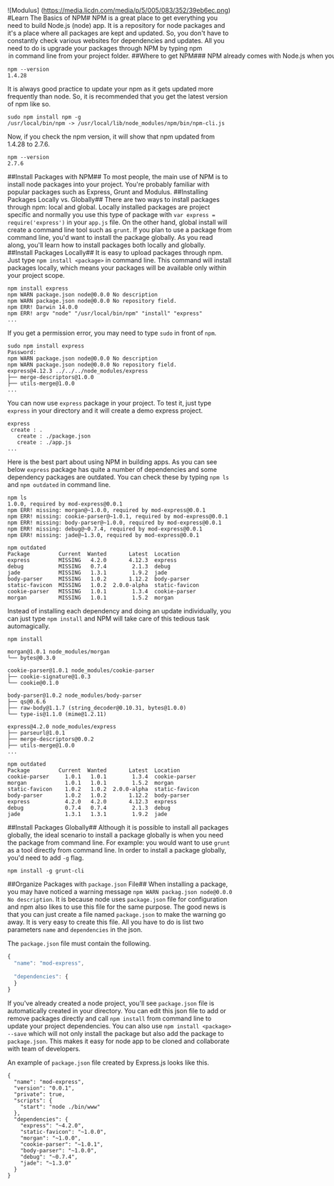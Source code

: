 ![Modulus] (https://media.licdn.com/media/p/5/005/083/352/39eb6ec.png)
#Learn The Basics of NPM#
NPM is a great place to get everything you need to build Node.js (node) app. It is a repository for node packages and it's a place where all packages are kept and updated. So, you don't have to constantly check various websites for dependencies and updates. All you need to do is upgrade your packages through NPM by typing npm <option> in command line from your project folder.
##Where to get NPM###
NPM already comes with Node.js when you download and install node on your machine (computer). Try typing `npm --verson` in terminal and it should show something like this.
```node
npm --version
1.4.28
```
It is always good practice to update your npm as it gets updated more frequently than node. So, it is recommended that you get the latest version of npm like so. 
```node
sudo npm install npm -g
/usr/local/bin/npm -> /usr/local/lib/node_modules/npm/bin/npm-cli.js
```
Now, if you check the npm version, it will show that npm updated from 1.4.28 to 2.7.6.
```node
npm --version
2.7.6
```
##Install Packages with NPM##
To most people, the main use of NPM is to install node packages into your project. You're probably familiar with popular packages such as Express, Grunt and Modulus. 
##Installing Packages Locally vs. Globally##
There are two ways to install packages through npm: local and global. Locally installed packages are project specific and normally you use this type of package with `var express = require('express')` in your `app.js` file. On the other hand, global install will create a command line tool such as `grunt`. If you plan to use a package from command line, you'd want to install the package globally. As you read along, you'll learn how to install packages both locally and globally.
##Install Packages Locally##
It is easy to upload packages through npm. Just type `npm install <package>` in command line. This command will install packages locally, which means your packages will be available only within your project scope.
```node
npm install express
npm WARN package.json node@0.0.0 No description
npm WARN package.json node@0.0.0 No repository field.
npm ERR! Darwin 14.0.0
npm ERR! argv "node" "/usr/local/bin/npm" "install" "express"
...
```
If you get a permission error, you may need to type `sudo` in front of `npm`. 
```node
sudo npm install express
Password:
npm WARN package.json node@0.0.0 No description
npm WARN package.json node@0.0.0 No repository field.
express@4.12.3 ../../../node_modules/express
├── merge-descriptors@1.0.0
├── utils-merge@1.0.0
...
```
You can now use `express` package in your project. To test it, just type `express` in your directory and it will create a demo express project. 
```node
express
 create : .
   create : ./package.json
   create : ./app.js
...
```
Here is the best part about using NPM in building apps. As you can see below `express` package has quite a number of dependencies and some dependency packages are outdated. You can check these by typing `npm ls` and `npm outdated` in command line.
```node
npm ls
1.0.0, required by mod-express@0.0.1
npm ERR! missing: morgan@~1.0.0, required by mod-express@0.0.1
npm ERR! missing: cookie-parser@~1.0.1, required by mod-express@0.0.1
npm ERR! missing: body-parser@~1.0.0, required by mod-express@0.0.1
npm ERR! missing: debug@~0.7.4, required by mod-express@0.0.1
npm ERR! missing: jade@~1.3.0, required by mod-express@0.0.1

npm outdated
Package         Current  Wanted       Latest  Location
express         MISSING   4.2.0       4.12.3  express
debug           MISSING   0.7.4        2.1.3  debug
jade            MISSING   1.3.1        1.9.2  jade
body-parser     MISSING   1.0.2       1.12.2  body-parser
static-favicon  MISSING   1.0.2  2.0.0-alpha  static-favicon
cookie-parser   MISSING   1.0.1        1.3.4  cookie-parser
morgan          MISSING   1.0.1        1.5.2  morgan
```
Instead of installing each dependency and doing an update individually, you can just type `npm install` and NPM will take care of this tedious task automagically.
```node
npm install

morgan@1.0.1 node_modules/morgan
└── bytes@0.3.0

cookie-parser@1.0.1 node_modules/cookie-parser
├── cookie-signature@1.0.3
└── cookie@0.1.0

body-parser@1.0.2 node_modules/body-parser
├── qs@0.6.6
├── raw-body@1.1.7 (string_decoder@0.10.31, bytes@1.0.0)
└── type-is@1.1.0 (mime@1.2.11)

express@4.2.0 node_modules/express
├── parseurl@1.0.1
├── merge-descriptors@0.0.2
├── utils-merge@1.0.0
...

npm outdated
Package         Current  Wanted       Latest  Location
cookie-parser     1.0.1   1.0.1        1.3.4  cookie-parser
morgan            1.0.1   1.0.1        1.5.2  morgan
static-favicon    1.0.2   1.0.2  2.0.0-alpha  static-favicon
body-parser       1.0.2   1.0.2       1.12.2  body-parser
express           4.2.0   4.2.0       4.12.3  express
debug             0.7.4   0.7.4        2.1.3  debug
jade              1.3.1   1.3.1        1.9.2  jade
```
##Install Packages Globally##
Although it is possible to install all packages globally, the ideal scenario to install a package globally is when you need the package from command line. For example: you would want to use `grunt` as a tool directly from command line. In order to install a package globally, you'd need to add `-g` flag.
```node
npm install -g grunt-cli
```
##Organize Packages with `package.json` File##
When installing a package, you may have noticed a warning message `npm WARN packag.json node@0.0.0 No description`. It is because node uses `package.json` file for configuration and npm also likes to use this file for the same purpose. The good news is that you can just create a file named `package.json` to make the warning go away. It is very easy to create this file. All you have to do is list two parameters `name` and `dependencies` in the json.

The `package.json` file must contain the following.
```javascript
{
  "name": "mod-express",
  
  "dependencies": {
  }
}
```
If you've already created a node project, you'll see `package.json` file is automatically created in your directory. You can edit this json file to add or remove packages directly and call `npm install` from command line to update your project dependencies. You can also use `npm install <package> --save` which will not only install the package but also add the package to `package.json`. This makes it easy for node app to be cloned and collaborate with team of developers. 

An example of `package.json` file created by Express.js looks like this.
```node
{
  "name": "mod-express",
  "version": "0.0.1",
  "private": true,
  "scripts": {
    "start": "node ./bin/www"
  },
  "dependencies": {
    "express": "~4.2.0",
    "static-favicon": "~1.0.0",
    "morgan": "~1.0.0",
    "cookie-parser": "~1.0.1",
    "body-parser": "~1.0.0",
    "debug": "~0.7.4",
    "jade": "~1.3.0"
  }
}
```
